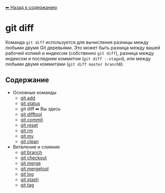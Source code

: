[⬅ Назад к содержанию](../README.md)

# git diff

Команда `git diff` используется для вычисления разницы между любыми двумя Git деревьями. Это может быть разница между вашей рабочей копией и индексом (собственно `git diff`), разница между индексом и последним коммитом (`git diff --staged`), или между любыми двумя коммитами (`git diff master branchB`).

## Содержание
- Основные команды
  - [git add](./add.md)
  - [git status](./status.md)
  - git diff ⬅ Вы здесь
  - [git difftool](./difftool.md)
  - [git commit](./commit.md)
  - [git reset](./reset.md)
  - [git rm](./rm.md)
  - [git mv](./mv.md)
  - [git clean](./clean.md)
- Ветвление и слияния
  - [git branch](./branch.md)
  - [git checkout](./checkout.md)
  - [git merge](./merge.md)
  - [git mergetool](./mergetool.md)
  - [git log](./log.md)
  - [git stash](./stash.md)
  - [git tag](./tag.md)
